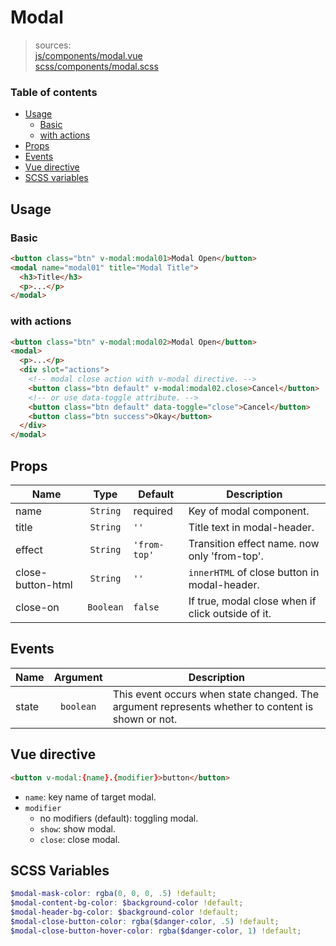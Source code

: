 # Modal

> sources:  
[js/components/modal.vue](../../src/js/components/modal.vue)  
[scss/components/modal.scss](../../src/scss/components/_modal.scss)

### Table of contents

- [Usage](#usage)
  - [Basic](#basic)
  - [with actions](#with-actions)
- [Props](#props)
- [Events](#events)
- [Vue directive](#vue-directive)
- [SCSS variables](#scss-variables)

## Usage

### Basic

``` html
<button class="btn" v-modal:modal01>Modal Open</button>
<modal name="modal01" title="Modal Title">
  <h3>Title</h3>
  <p>...</p>
</modal>
```

### with actions

``` html
<button class="btn" v-modal:modal02>Modal Open</button>
<modal>
  <p>...</p>
  <div slot="actions">
    <!-- modal close action with v-modal directive. -->
    <button class="btn default" v-modal:modal02.close>Cancel</button>
    <!-- or use data-toggle attribute. -->
    <button class="btn default" data-toggle="close">Cancel</button>
    <button class="btn success">Okay</button>
  </div>
</modal>
```

## Props

| Name | Type | Default | Description |
| ---- |:----:| ------- | ----------- |
| name | `String` | required | Key of modal component. |
| title | `String` | `''` | Title text in modal-header. |
| effect | `String` | `'from-top'` | Transition effect name. now only 'from-top'. |
| close-button-html | `String` | `''` | `innerHTML` of close button in modal-header. |
| close-on | `Boolean` | `false` | If true, modal close when if click outside of it. |

## Events

| Name | Argument | Description |
| ---- |:--------:| ----------- |
| state | `boolean` | This event occurs when state changed. The argument represents whether to content is shown or not. |

## Vue directive

``` html
<button v-modal:{name}.{modifier}>button</button>
```

- `name`: key name of target modal.
- `modifier`
  - no modifiers (default): toggling modal.
  - `show`: show modal.
  - `close`: close modal.

## SCSS Variables

``` scss
$modal-mask-color: rgba(0, 0, 0, .5) !default;
$modal-content-bg-color: $background-color !default;
$modal-header-bg-color: $background-color !default;
$modal-close-button-color: rgba($danger-color, .5) !default;
$modal-close-button-hover-color: rgba($danger-color, 1) !default;
```
